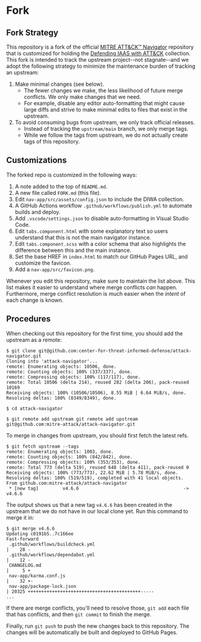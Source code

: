 # Fork

## Fork Strategy

This repository is a fork of the official [MITRE ATT&CK™️
Navigator](https://github.com/mitre-attack/attack-navigator) repository that is
customized for holding the [Defending IAAS with
ATT&CK](https://github.com/center-for-threat-informed-defense/defending-iaas-with-attack)
collection. This fork is intended to track the upstream project--not stagnate--and we adopt the following
strategy to minimize the maintenance burden of tracking an upstream:

1. Make minimal changes (see below).
   * The fewer changes we make, the less likelihood of future merge conflicts.
     We only make changes that we need.
   * For example, disable any editor auto-formatting that might cause large
     diffs and strive to make minimal edits to files that exist in the upstream.
2. To avoid consuming bugs from upstream, we only track official releases.
   * Instead of tracking the `upstream/main` branch, we only merge tags.
   * While we follow the tags from upstream, we do not actually create tags of
     this repository.

## Customizations

The forked repo is customized in the following ways:

1. A note added to the top of `README.md`.
2. A new file called `FORK.md` (this file).
3. Edit `nav-app/src/assets/config.json` to include the DIWA collection.
4. A GitHub Actions workflow `.github/workflows/publish.yml` to automate builds
   and deploy.
5. Add `.vscode/settings.json` to disable auto-formatting in Visual Studio Code.
6. Edit `tabs.component.html` with some explanatory text so users understand
   that this is not the main navigator instance.
7. Edit `tabs.component.scss` with a color schema that also highlights the
   difference between this and the main instance.
8. Set the base HREF in `index.html` to match our GitHub Pages URL, and
   customize the favicon.
9. Add a `nav-app/src/favicon.png`.

Whenever you edit this repository, make sure to maintain the list above. This
list makes it easier to understand where merge conflicts *can* happen.
Furthermore, merge conflict resolution is much easier when the *intent* of each
change is known.

## Procedures

When checking out this repository for the first time, you should add the upstream
as a remote:

```
$ git clone git@github.com:center-for-threat-informed-defense/attack-navigator.git
Cloning into 'attack-navigator'...
remote: Enumerating objects: 10506, done.
remote: Counting objects: 100% (337/337), done.
remote: Compressing objects: 100% (117/117), done.
remote: Total 10506 (delta 214), reused 282 (delta 206), pack-reused 10169
Receiving objects: 100% (10506/10506), 8.55 MiB | 6.64 MiB/s, done.
Resolving deltas: 100% (8349/8349), done.

$ cd attack-navigator

$ git remote add upstream git remote add upstream git@github.com:mitre-attack/attack-navigator.git
```

To merge in changes from upstream, you should first fetch the latest refs.

```
$ git fetch upstream --tags
remote: Enumerating objects: 1003, done.
remote: Counting objects: 100% (842/842), done.
remote: Compressing objects: 100% (353/353), done.
remote: Total 773 (delta 519), reused 648 (delta 411), pack-reused 0
Receiving objects: 100% (773/773), 22.62 MiB | 5.78 MiB/s, done.
Resolving deltas: 100% (519/519), completed with 41 local objects.
From github.com:mitre-attack/attack-navigator
 * [new tag]         v4.6.6                                       -> v4.6.6
```

The output shows us that a new tag `v4.6.6` has been created in the upstream
that we do not have in our local clone yet. Run this command to merge it in:

```
$ git merge v4.6.6
Updating c0191b5..7c166ee
Fast-forward
 .github/workflows/buildcheck.yml                                                |    28 -
 .github/workflows/dependabot.yml                                                |    12 -
 CHANGELOG.md                                                                    |     5 +
 nav-app/karma.conf.js                                                           |    32 +-
 nav-app/package-lock.json                                                       | 20325 ++++++++++++++++++++++++++++++++++++++++++-----
...
```

If there are merge conflicts, you'll need to resolve those, `git add` each file
that has conflicts, and then `git commit` to finish the merge.

Finally, run `git push` to push the new changes back to this repository. The
changes will be automatically be built and deployed to GitHub Pages.
